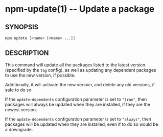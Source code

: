 npm-update(1) -- Update a package
=================================

## SYNOPSIS

    npm update [<name> [<name> ...]]

## DESCRIPTION

This command will update all the packages listed to the latest version
(specified by the `tag` config), as well as updating any dependent
packages to use the new version, if possible.

Additionally, it will activate the new version, and delete any old versions, if
safe to do so

If the `update-dependents` configuration parameter is set to `"true"`, then
packages will always be updated when they are installed, if they are the newest
version.

If the `update-dependents` configuration parameter is set to `"always"`, then
packages will be updated when they are installed, even if to do so would be a
downgrade.

